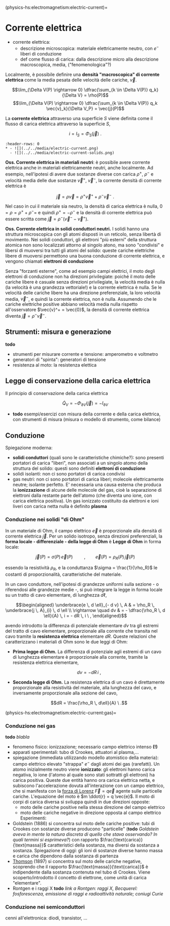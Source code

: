 (physics-hs:electromagnetism:electric-current)=
# Corrente elettrica

- corrente elettrica:
  - descrizione microscopica: materiale elettricamente neutro, con $e^-$ liberi di conduzione
  - def come flusso di carica: dalla descrizione micro alla descrizione macroscopica, media, ("fenomenologica"?)

Localmente, è possibile definire una **densità "macroscopica" di corrente elettrica** come la media pesata delle velocità delle cariche, $\vec{v}$.

$$\lim_{\Delta V(P) \rightarrow 0} \dfrac{\sum_{k \in \Delta V(P)} q_k}{\Delta V} = \rho(P)$$
$$\lim_{\Delta V(P) \rightarrow 0} \dfrac{\sum_{k \in \Delta V(P)} q_k \vec{v}_k}{\Delta V_P} = \vec{j}(P)$$

La **corrente elettrica** attraverso una superficie $S$ viene definita come il flusso di carica elettrica attraverso la superficie $S$,

$$i = I_{S} = \Phi_{S}(\vec{j}) \ .$$

````{list-table}
:header-rows: 0
* - ![](../../media/electric-current.png)
  - ![](../../media/electric-current-solids.png)
````

**Oss. Corrente elettrica in materiali neutri**: è possibile avere corrente elettrica anche in materiali elettricamente neutri, anche localmente. Ad esempio, nell'ipotesi di avere due sostanze diverse con carica $\rho^+$, $\rho^-$ e velocità media delle due sostanze $\vec{v}^+$, $\vec{v}^-$, la corrente densità di corrente elettrica è

$$\vec{j} = \rho \vec{v} = \rho^+ \vec{v}^+ + \rho^- \vec{v}^- \ . $$

Nel caso in cui il materiale sia neutro, la densità di carica elettrica è nulla, $0 = \rho = \rho^+ + \rho^- =$ e quindi $\rho^+ = - \rho^-$ e la densità di corrente elettrica può essere scritta come $\vec{j} = \rho^- (\vec{v}^- - \vec{v}^+)$.

**Oss. Corrente elettrica in solidi conduttori neutri.** I solidi hanno una struttura microscopica con gli atomi disposti in un reticolo, senza libertà di movimento. Nei solidi conduttori, gli elettroni "più esterni" della struttura atomica non sono localizzati attorno al singolo atono, ma sono "condivisi" e libersi di muoversi tra tutti gli atomi del solido: queste cariche elettriche libere di muoversi permettono una buona conduzione di corrente elettrica, e vengono chiamati **elettroni di conduzione**

Senza "forzanti esterne", come ad esempio campi elettrici, il moto degli elettroni di conduzione non ha direzioni privilegiate: poiché il moto delle cariche libere è casuale senza direzioni privilegiate, la velocità media è nulla (la velocità è una grandezza vettoriale!) e la corrente elettrica è nulla. Se le velocità delle cariche libere ha una direzione preferenziale, la loro velocità media, $\vec{v}^-$, e quindi la corrente elettrica, non è nulla. Assumendo che le cariche elettriche positive abbiano velocità media nulla rispetto all'osservatore $\vec{v}^+ = \vec{0}$, la densità di corrente elettrica diventa $\vec{j} = \rho^- \vec{v}^-$.
<!--
```{figure} ../../media/electric-current-solids.png
---
width: 30%
align: right
---
```
-->
<!--
La corrente elementare attraverso la superficie elementare $\Delta S$ è
V
$$\Delta i = \Phi_{\Delta S}(\vec{j}) = \vec{j} \cdot \hat{n} \Delta S = \frac{\sum_k q_k \vec{v}_k}{\Delta V} \cdot \hat{n} \Delta S = $$
-->
## Strumenti: misura e generazione
**todo**
  - strumenti per misurare corrente e tensione: amperometro e voltmetro
  - generatori di "spinta": generatori di tensione
  - resistenza al moto: la resistenza elettica

## Legge di conservazione della carica elettrica
Il principio di conservazione della carica elettrica

$$\dot{Q}_V = - \Phi_{\partial V}(\vec{j}) = - I_{\partial V}$$

- **todo** esempi/esercizi con misura della corrente e della carica elettrica, con strumenti di misura (misura o modello di strumento, come bilance)

## Conduzione
Spiegazione moderna:
- **solidi conduttori** (quali sono le caratteristiche chimiche?): sono presenti portatori di carica "liberi", non associati a un singolo atomo della struttura del solido: questi sono definiti **elettroni di conduzione**
- solidi isolanti: non ci sono portatori di carica condivisi
- gas neutri: non ci sono portatori di carica liberi; molecole elettricamente neutre; isolante perfetto. E' necessaria una causa esterna che produca la **ionizzazione** di alcune delle molecole del gas, cioè la separazione di elettroni dalla restante parte dell'atomo (che diventa uno ione, con carica elettrica positiva). Un gas ionizzato costituito da elettroni e ioni liveri con carica netta nulla è definito **plasma**

### Conduzione nei solidi "di Ohm"

In un materiale di Ohm, il campo elettrico $\vec{e}$ è proporzionale alla densità di corrente elettrica $\vec{j}$. Per un solido isotropo, senza direzioni preferenziali, la **forma locale - differenziale - della legge di Ohm** è
**Legge di Ohm** in forma locale: 

$$
\vec{j}(P) = \sigma(P) \, \vec{e}(P)
\qquad \ , \qquad
\vec{e}(P) = \rho_R(P) \, \vec{j}(P)
$$

essendo la resistività $\rho_R$, e la conduttanza $\sigma = \frac{1}{\rho_R}$ le costanti di proporzionalità, caratteristiche del materiale.

In un cavo conduttore, nell'ipotesi di grandezze uniformi sulla sezione - o riferendosi alle grandezze medie -, si può integrare la legge in forma locale su un tratto di cavo elementare, di lunghezza $d \ell$,

$$\begin{aligned}
 \underbrace{e \, d \ell}_{- d v} \, A & = \rho_R \, \underbrace{j \, A}_{i} \, d \ell \\
 \rightarrow \quad dv & = - \dfrac{\rho_R \, d \ell}{A} \, i = - dR \, i \ , 
\end{aligned}$$

avendo introdotto la differenza di potenziale elementare $d v$ tra gli estremi del tratto di cavo elementare, proporzionale alla corrente che transita nel cavo tramite la **resistenza elettrica** elementare $dR$. Queste relazioni che caratterizzano i materiali di Ohm sono le due leggi di Ohm:

 - **Prima legge di Ohm.** La differenza di potenziale agli estremi di un cavo di lunghezza elementare è proporzionale alla corrente, tramite la resistenza elettrica elementare,

   $$dv = - dR \, i \ ,$$

 - **Seconda legge di Ohm.** La resistenza elettrica di un cavo è direttamente proporzionale alla resistività del materiale, alla lunghezza del cavo, e inversamente proporzionale alla sezione del cavo,

   $$dR = \frac{\rho_R \, d\ell}{A} \ .$$

(physics-hs:electromagnetism:electric-current:gas)=
### Conduzione nei gas
**todo** *blabla*
- fenomeno fisico: ionizzazione; necessario campo elettrico intenso **(!)**
- apparati sperimentali: tubo di Crookes, attuatori al plasma,...
- spiegazione (immediata utilizzando modello atomistico della materia): campo elettrico elevato "strappa" $e^-$ dagli atomi dei gas (rarefatti). Un atomo inizialmente neutro viene **ionizzato**: gli elettroni hanno carica negativa, lo ione (l'atomo al quale sono stati sottratti gli elettroni) ha carica positiva. Queste due entità hanno ora carica elettrica netta, e subiscono l'accelerazione dovuta all'interazione con un campo elettrico, che si manifesta con la [forza di Lorenz](physics-hs:electromagnetism:lorentz) $\vec{F} = q \vec{e}$ agente sulle particelle cariche. L'equazione del moto è $m \ddot{r} = q \vec{e}$. Il moto di corpi di carica diversa si sviluppa quindi in due direzioni opposte:
  - moto delle cariche positive nella stessa direzione del campo elettrico
  - moto delle cariche negative in direzione opposta al campo elettrico
Esperimenti:
- Goldstein (1886) si concentra sul moto delle cariche positive: tubi di Crookes con sostanze diverse producono "particelle" (**todo** *Goldstein aveva in mente la natura discreta di quello che stava osservando? In quali termini si esprimeva?*) con rapporto $\frac{\text{carica}}{\text{massa}}$ caratteristici della sostanza, ma diversi da sostanza a sostanza. Spiegazione di oggi: gli ioni di sostanze diverse hanno massa e carica che dipendono dalla sostanza di partenza
- [Thomson](modern:experiments:thomson:electron) (1897) si concentra sul moto delle cariche negative, scoprendo che il rapporto $\frac{\text{massa}}{\text{carica}}$ è indipendente dalla sostanza contenuta nel tubo di Crookes. Viene scoperto/introdotto il concetto di elettrone, come unità di carica "elementare".
- Rontgen e i raggi X **todo** *link a Rontgen: raggi X, Becquerel: fosforescenza, emissione di raggi e radioattività naturale; coniugi Curie*

### Conduzione nei semiconduttori
 cenni all'elettronica: diodi, transistor, ...


